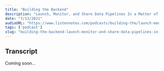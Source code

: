 ```yaml
---
title: "Building the Backend"
description: "Launch, Monitor, and Share Data Pipelines In a Matter of Minutes"
date: "7/13/2021"
audioURL: "https://www.listennotes.com/podcasts/building-the/launch-monitor-and-share-qL4F8YrRXpo/"
tags: ['podcast']
slug: "building-the-backend-launch-monitor-and-share-data-pipelines-in-a-matter-of-minutes"
---
```


## Transcript
Coming soon...
